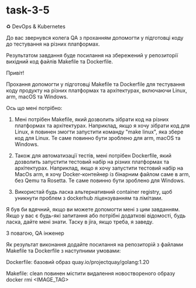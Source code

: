 # task-3-5
♻️ DevOps &amp; Kubernetes

До вас звернувся колега QA з проханням допомогти у підготовці коду до тестування на різних платформах.

Результатом завдання буде посилання на збережений у репозиторії вихідний код файлів Makefile та Dockerfile.



Привіт!

Прохання допомогти у підготовці Makefile та Dockerfile для тестування коду продукту на різних платформах та архітектурах, включаючи Linux, arm, macOS та Windows.

Ось що мені потрібно:

1. Мені потрібен Makefile, який дозволить зібрати код на різних платформах та архітектурах. Наприклад, якщо я хочу зібрати код для Linux, я повинен змогти запустити команду "make linux", яка збере код для Linux. Те саме повинно бути зроблено для arm, macOS та Windows.

2. Також для автоматизації тестів, мені потрібен Dockerfile, який дозволить запустити тестовий набір на різних платформах та архітектурах. Наприклад, якщо я хочу запустити тестовий набір на MacOs arm, я хочу Docker-контейнер із бінарним файлом саме в arm, без Qemu та Rosetta. Те саме повинно бути зроблено для Windows.
  
3. Використай будь ласка альтернативний container registry, щоб уникнути проблем з dockerhub ліцензуванням та лімітами.

Я був би вдячний, якщо ви можете допомогти мені з цим завданням. Якщо у вас є будь-які запитання або потрібні додаткові відомості, будь ласка, дайте мені знати. Таску в jira, якщо треба, я заведу.

З повагою,
QA інженер


Як результат виконання додайте посилання на репозиторій з файлами Makefile та Dockerfile з наступними умовами:

Dockerfile: базовий образ quay.io/projectquay/golang:1.20

Makefile: clean повинен містити видалення новоствореного образу docker rmi <IMAGE_TAG>